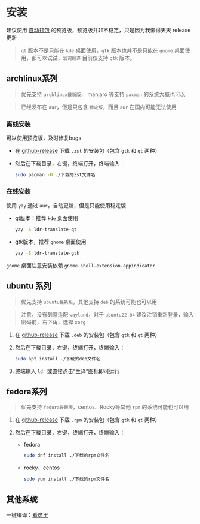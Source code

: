 
# 安装

建议使用 [自动打包](https://github.com/yuhldr/ldr-translate/releases/tag/%E8%87%AA%E5%8A%A8%E6%89%93%E5%8C%85) 的预览版，预览版并非不稳定，只是因为我懒得天天 release 更新

> `qt` 版本不是只能在 `kde` 桌面使用，`gtk` 版本也并不是只能在 `gnome` 桌面使用，都可以试试，`划词翻译` 目前仅支持 `gtk` 版本。

## archlinux系列

> 优先支持 `archlinux最新版`， manjaro 等支持 `pacman` 的系统大概也可以

> 已经发布在 `aur`，但是只包含 `稳定版`，而且 `aur` 在国内可能无法使用

### 离线安装

可以使用预览版，及时修复bugs

- 在 [github-release](https://github.com/yuhldr/ldr-translate/releases/) 下载 `.zst` 的安装包（包含 `gtk` 和 `qt` 两种）
- 然后在下载目录，右键，终端打开，终端输入：

    ```bash
    sudo pacman -U ./下载的zst文件名
    ```

### 在线安装

使用 `yay` 通过 `aur`，自动更新，但是只能使用稳定版

- qt版本：推荐 `kde` 桌面使用

    ```bash
    yay -S ldr-translate-qt
    ```

- gtk版本，推荐 `gnome` 桌面使用

    ```bash
    yay -S ldr-translate-gtk
    ```

`gnome` 桌面注意安装依赖 `gnome-shell-extension-appindicator`


## ubuntu 系列

> 优先支持 `ubuntu最新版`，其他支持 `deb` 的系统可能也可以用

> 注意，没有刻意适配 `wayland`，对于 `ubuntu22.04` 建议注销重新登录，输入密码前，右下角，选择 `xorg`

1. 在 [github-release](https://github.com/yuhldr/ldr-translate/releases/) 下载 `.deb` 的安装包（包含 `gtk` 和 `qt` 两种）

2. 然后在下载目录，右键，终端打开，终端输入：

    ```bash
    sudo apt install ./下载的deb文件名
    ```

3. 终端输入 `ldr` 或直接点击“兰译”图标即可运行

## fedora系列

> 优先支持 `fedora最新版`，centos、Rocky等其他 `rpm` 的系统可能也可以用

1. 在 [github-release](https://github.com/yuhldr/ldr-translate/releases/) 下载 `.rpm` 的安装包（包含 `gtk` 和 `qt` 两种）

2. 然后在下载目录，右键，终端打开，终端输入：

    - fedora

        ```bash
        sudo dnf install ./下载的rpm文件名
        ```
    - rocky、centos

        ```bash
        sudo yum install ./下载的rpm文件名
        ```


## 其他系统

一键编译：[看这里](md/build.md)
